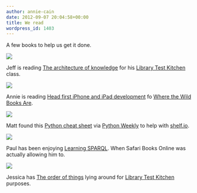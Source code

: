 ```yaml
---
author: annie-cain
date: 2012-09-07 20:04:58+00:00
title: We read
wordpress_id: 1403
---
```


A few books to help us get it done.

[![](http://librarylab.law.harvard.edu/blog/wp-content/uploads/2012/09/jeff-e1347046948836-768x1024.jpg)](http://librarylab.law.harvard.edu/blog/wp-content/uploads/2012/09/jeff.jpg)

Jeff is reading [The architecture of knowledge](http://holliscatalog.harvard.edu/?itemid=%7Clibrary/m/aleph%7C012542215) for his [Library Test Kitchen](http://librarytestkitchen.org) class.

[![](http://librarylab.law.harvard.edu/blog/wp-content/uploads/2012/09/book-e1347048068813-768x1024.jpg)](http://librarylab.law.harvard.edu/blog/wp-content/uploads/2012/09/book.jpg)

Annie is reading [Head first iPhone and iPad development](http://holliscatalog.harvard.edu/?itemid=%7Clibrary/m/aleph%7C012835391) fo [Where the Wild Books Are](http://osc.hul.harvard.edu/liblab/proj/where-wild-books-are).

[![](http://librarylab.law.harvard.edu/blog/wp-content/uploads/2012/09/cheat-e1347048109520-768x1024.jpg)](http://librarylab.law.harvard.edu/blog/wp-content/uploads/2012/09/cheat.jpg)

Matt found this [Python cheat sheet](https://docs.google.com/file/d/0B9VT_L2CDnKvODYyNTc5NjktYmMyOC00NDFkLTliNTctMzQzMTAzYjUyYmYy/view?pli=1&sle=true&utm_source=Python+Weekly+Newsletter&utm_campaign=ef912bb48d-Python_Weekly_Issue_51_September_6_2012&utm_medium=email) via [Python Weekly](http://www.pythonweekly.com/) to help with [shelf.io](http://shelf.io/).

[![](http://librarylab.law.harvard.edu/blog/wp-content/uploads/2012/09/sparql-e1347048127267-768x1024.jpg)](http://librarylab.law.harvard.edu/blog/wp-content/uploads/2012/09/sparql.jpg)

Paul has been enjoying [Learning SPARQL](http://holliscatalog.harvard.edu/?itemid=%7Clibrary/m/aleph%7C012992031). When Safari Books Online was actually allowing him to.

[![](http://librarylab.law.harvard.edu/blog/wp-content/uploads/2012/09/order-e1347048649744-768x1024.jpg)](http://librarylab.law.harvard.edu/blog/wp-content/uploads/2012/09/order.jpg)

Jessica has [The order of things](http://holliscatalog.harvard.edu/?itemid=%7Clibrary/m/aleph%7C008884487) lying around for [Library Test Kitchen](http://librarytestkitchen.org) purposes.
